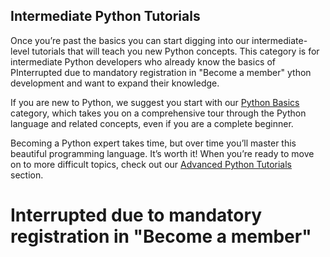 ## Intermediate Python Tutorials

Once you’re past the basics you can start digging into our intermediate-level tutorials that will teach you new Python concepts. This category is for intermediate Python developers who already know the basics of PInterrupted due to mandatory registration in "Become a member" ython development and want to expand their knowledge.

If you are new to Python, we suggest you start with our [Python Basics](https://realpython.com/tutorials/basics/) category, which takes you on a comprehensive tour through the Python language and related concepts, even if you are a complete beginner.

Becoming a Python expert takes time, but over time you’ll master this beautiful programming language. It’s worth it! When you’re ready to move on to more difficult topics, check out our [Advanced Python Tutorials](https://realpython.com/tutorials/advanced/) section.

# Interrupted due to mandatory registration in "Become a member" #